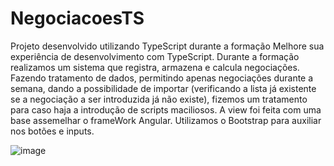 # NegociacoesTS
Projeto desenvolvido utilizando TypeScript durante a formação  Melhore sua experiência de desenvolvimento com TypeScript.
Durante a formação realizamos um sistema que registra, armazena e calcula negociações. Fazendo tratamento de dados, permitindo apenas negociações durante a semana, dando a possibilidade de importar (verificando a lista já existente se a negociação a ser introduzida já não existe), fizemos um tratamento para caso haja a introdução de scripts maciliosos. 
A view foi feita com uma base assemelhar o frameWork Angular.
Utilizamos o Bootstrap para auxiliar nos botões e inputs.


![image](https://github.com/AugustoWHonorata/NegociacoesTS/assets/124816269/9fea3002-b3ae-44b7-a9d4-89dfbd797900)
